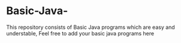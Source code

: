 # Basic-Java-
This repository consists of Basic Java programs which are easy and understable,
Feel free to add your basic java programs here
